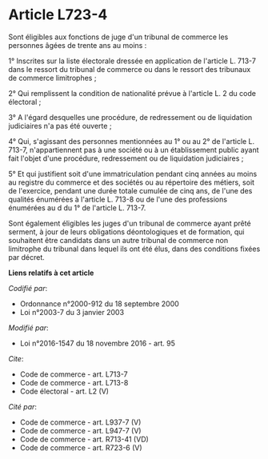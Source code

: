 # Article L723-4

Sont éligibles aux fonctions de juge d'un tribunal de commerce les personnes âgées de trente ans au moins : 

1° Inscrites sur la liste électorale dressée en application de l'article L. 713-7 dans le ressort du tribunal de commerce ou
dans le ressort des tribunaux de commerce limitrophes ; 

2° Qui remplissent la condition de nationalité prévue à l'article L. 2 du code électoral ; 

3° A l'égard desquelles une procédure, de redressement ou de liquidation judiciaires n'a pas été ouverte ; 

4° Qui, s'agissant des personnes mentionnées au 1° ou au 2° de l'article L. 713-7, n'appartiennent pas à une société ou à un
établissement public ayant fait l'objet d'une procédure, redressement ou de liquidation judiciaires ; 

5° Et qui justifient soit d'une immatriculation pendant cinq années au moins au registre du commerce et des sociétés ou au
répertoire des métiers, soit de l'exercice, pendant une durée totale cumulée de cinq ans, de l'une des qualités énumérées à
l'article L. 713-8 ou de l'une des professions énumérées au d du 1° de l'article L. 713-7. 

Sont également éligibles les juges d'un tribunal de commerce ayant prêté serment, à jour de leurs obligations déontologiques
et de formation, qui souhaitent être candidats dans un autre tribunal de commerce non limitrophe du tribunal dans lequel ils
ont été élus, dans des conditions fixées par décret.

**Liens relatifs à cet article**

_Codifié par_:

  - Ordonnance n°2000-912 du 18 septembre 2000
  - Loi n°2003-7 du 3 janvier 2003

_Modifié par_:

  - Loi n°2016-1547 du 18 novembre 2016 - art. 95

_Cite_:

  - Code de commerce - art. L713-7
  - Code de commerce - art. L713-8
  - Code électoral - art. L2 (V)

_Cité par_:

  - Code de commerce - art. L937-7 (V)
  - Code de commerce - art. L947-7 (V)
  - Code de commerce - art. R713-41 (VD)
  - Code de commerce - art. R723-6 (V)
